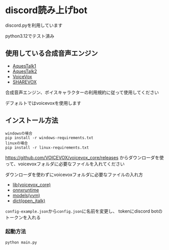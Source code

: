 # discord読み上げbot

discord.pyを利用しています

python3.12でテスト済み

## 使用している合成音声エンジン
- [AquesTalk1](https://www.a-quest.com/products/aquestalk_1.html)
- [AquesTalk2](https://www.a-quest.com/products/aquestalk_2.html)
- [VoiceVox](https://voicevox.hiroshiba.jp/)
- [SHAREVOX](https://www.sharevox.app/)

合成音声エンジン、ボイスキャラクターの利用規約に従って使用してください

デフォルトではvoicevoxを使用します

## インストール方法

```
windowsの場合
pip install -r windows-requirements.txt
linuxの場合
pip install -r linux-requirements.txt
```

https://github.com/VOICEVOX/voicevox_core/releases
からダウンローダを使って、voicevoxフォルダに必要なファイルを入れてください

ダウンローダを使わずにvoicevoxフォルダに必要なファイルの入れ方

- [lib(voicevox_core)](https://github.com/VOICEVOX/voicevox_core)
- [onnxruntime](https://github.com/VOICEVOX/onnxruntime-builder)
- [models(vvm)](https://github.com/VOICEVOX/voicevox_vvm)
- [dict(open_jtalk)](https://github.com/r9y9/open_jtalk)

`config-example.json`から`config.json`に名前を変更し、
tokenにdiscord botのトークンを入れる

### 起動方法

```
python main.py
```
